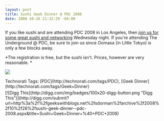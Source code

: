 ```yaml
---
layout: post
title: Sushi Geek Dinner @ PDC 2008
date: 2008-10-26 21:32:29 -04:00
---
```


If you like sushi and are attending PDC 2008 in Los Angeles, then [join us for some great sushi and networking](http://sushigeekdinnerpdc2008.eventbrite.com/) Wednesday night. If you're attending The Underground @ PDC, be sure to join us since Oomasa (in Little Tokyo) is only a few blocks away. 

*The registration is free, but the sushi isn't. Prices, however are very reasonable. *

[![](http://www.eventbrite.com/static/images/button_ext/rsvp.gif)](http://sushigeekdinnerpdc2008.eventbrite.com)
  <div style="padding-bottom: 0px; margin: 0px; padding-left: 0px; padding-right: 0px; display: inline; float: none; padding-top: 0px" id="scid:0767317B-992E-4b12-91E0-4F059A8CECA8:61d93c46-c653-482e-9e69-650a5a86f4b7" class="wlWriterSmartContent">Technorati Tags: [PDC](http://technorati.com/tags/PDC), [Geek Dinner](http://technorati.com/tags/Geek+Dinner)</div><div class="wlWriterHeaderFooter" style="text-align:left; margin:0px; padding:4px 0px 4px 0px;">[![Digg This](http://digg.com/img/badges/100x20-digg-button.png "Digg This")](http://digg.com/submit?url=http%3a%2f%2fgeekswithblogs.net%2fsdorman%2farchive%2f2008%2f10%2f26%2fsushi-geek-dinner--pdc-2008.aspx&title=Sushi+Geek+Dinner+%40+PDC+2008)</div>
